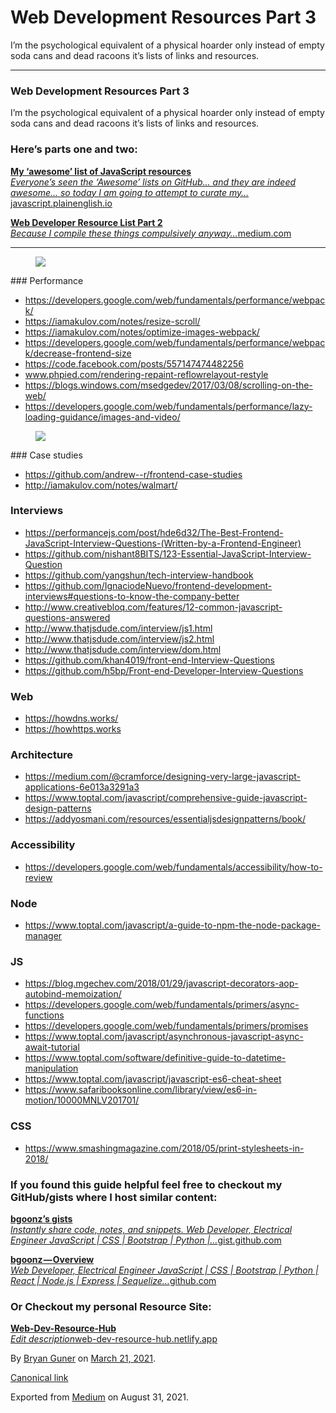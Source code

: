 Web Development Resources Part 3
================================

I’m the psychological equivalent of a physical hoarder only instead of empty soda cans and dead racoons it’s lists of links and resources.

------------------------------------------------------------------------

### Web Development Resources Part 3

I’m the psychological equivalent of a physical hoarder only instead of empty soda cans and dead racoons it’s lists of links and resources.

### Here’s parts one and two:

<a href="https://javascript.plainenglish.io/my-take-on-awesome-javascript-243255451e74" class="markup--anchor markup--mixtapeEmbed-anchor" title="https://javascript.plainenglish.io/my-take-on-awesome-javascript-243255451e74"><strong>My ‘awesome’ list of JavaScript resources</strong><br />
<em>Everyone’s seen the ‘Awesome’ lists on GitHub… and they are indeed awesome… so today I am going to attempt to curate my…</em>javascript.plainenglish.io</a><a href="https://javascript.plainenglish.io/my-take-on-awesome-javascript-243255451e74" class="js-mixtapeImage mixtapeImage u-ignoreBlock"></a>

<a href="https://medium.com/star-gazers/web-developer-resource-list-part-2-9c5cb56ab263" class="markup--anchor markup--mixtapeEmbed-anchor" title="https://medium.com/star-gazers/web-developer-resource-list-part-2-9c5cb56ab263"><strong>Web Developer Resource List Part 2</strong><br />
<em>Because I compile these things compulsively anyway…</em>medium.com</a><a href="https://medium.com/star-gazers/web-developer-resource-list-part-2-9c5cb56ab263" class="js-mixtapeImage mixtapeImage u-ignoreBlock"></a>

------------------------------------------------------------------------

<figure><img src="https://cdn-images-1.medium.com/max/600/0*7Taf8gWWh5YjoM-s.png" class="graf-image" /></figure>### Performance

-   <span id="e540"><a href="https://developers.google.com/web/fundamentals/performance/webpack/" class="markup--anchor markup--li-anchor">https://developers.google.com/web/fundamentals/performance/webpack/</a></span>
-   <span id="e928"><a href="https://iamakulov.com/notes/resize-scroll/" class="markup--anchor markup--li-anchor">https://iamakulov.com/notes/resize-scroll/</a></span>
-   <span id="6c19"><a href="https://iamakulov.com/notes/optimize-images-webpack/" class="markup--anchor markup--li-anchor">https://iamakulov.com/notes/optimize-images-webpack/</a></span>
-   <span id="6399"><a href="https://developers.google.com/web/fundamentals/performance/webpack/decrease-frontend-size" class="markup--anchor markup--li-anchor">https://developers.google.com/web/fundamentals/performance/webpack/decrease-frontend-size</a></span>
-   <span id="7b87"><a href="https://code.facebook.com/posts/557147474482256" class="markup--anchor markup--li-anchor">https://code.facebook.com/posts/557147474482256</a></span>
-   <span id="5ec0"><a href="http://www.phpied.com/rendering-repaint-reflowrelayout-restyle" class="markup--anchor markup--li-anchor">www.phpied.com/rendering-repaint-reflowrelayout-restyle</a></span>
-   <span id="ce70"><a href="https://blogs.windows.com/msedgedev/2017/03/08/scrolling-on-the-web/" class="markup--anchor markup--li-anchor">https://blogs.windows.com/msedgedev/2017/03/08/scrolling-on-the-web/</a></span>
-   <span id="9a50"><a href="https://developers.google.com/web/fundamentals/performance/lazy-loading-guidance/images-and-video/" class="markup--anchor markup--li-anchor">https://developers.google.com/web/fundamentals/performance/lazy-loading-guidance/images-and-video/</a></span>

<figure><img src="https://cdn-images-1.medium.com/max/800/0*-D07MORsmwK-pHOZ.jpg" class="graf-image" /></figure>### Case studies

-   <span id="0707"><a href="https://github.com/andrew--r/frontend-case-studies" class="markup--anchor markup--li-anchor">https://github.com/andrew--r/frontend-case-studies</a></span>
-   <span id="60fa"><a href="http://iamakulov.com/notes/walmart/" class="markup--anchor markup--li-anchor">http://iamakulov.com/notes/walmart/</a></span>

### Interviews

-   <span id="dbed"><a href="https://performancejs.com/post/hde6d32/The-Best-Frontend-JavaScript-Interview-Questions-%28Written-by-a-Frontend-Engineer%29" class="markup--anchor markup--li-anchor">https://performancejs.com/post/hde6d32/The-Best-Frontend-JavaScript-Interview-Questions-(Written-by-a-Frontend-Engineer)</a></span>
-   <span id="127f"><a href="https://github.com/nishant8BITS/123-Essential-JavaScript-Interview-Question" class="markup--anchor markup--li-anchor">https://github.com/nishant8BITS/123-Essential-JavaScript-Interview-Question</a></span>
-   <span id="7e4c"><a href="https://github.com/yangshun/tech-interview-handbook" class="markup--anchor markup--li-anchor">https://github.com/yangshun/tech-interview-handbook</a></span>
-   <span id="270e"><a href="https://github.com/IgnaciodeNuevo/frontend-development-interviews#questions-to-know-the-company-better" class="markup--anchor markup--li-anchor">https://github.com/IgnaciodeNuevo/frontend-development-interviews#questions-to-know-the-company-better</a></span>
-   <span id="e99d"><a href="http://www.creativebloq.com/features/12-common-javascript-questions-answered" class="markup--anchor markup--li-anchor">http://www.creativebloq.com/features/12-common-javascript-questions-answered</a></span>
-   <span id="fb43"><a href="http://www.thatjsdude.com/interview/js1.html" class="markup--anchor markup--li-anchor">http://www.thatjsdude.com/interview/js1.html</a></span>
-   <span id="d39e"><a href="http://www.thatjsdude.com/interview/js2.html" class="markup--anchor markup--li-anchor">http://www.thatjsdude.com/interview/js2.html</a></span>
-   <span id="c0b8"><a href="http://www.thatjsdude.com/interview/dom.html" class="markup--anchor markup--li-anchor">http://www.thatjsdude.com/interview/dom.html</a></span>
-   <span id="396a"><a href="https://github.com/khan4019/front-end-Interview-Questions" class="markup--anchor markup--li-anchor">https://github.com/khan4019/front-end-Interview-Questions</a></span>
-   <span id="a781"><a href="https://github.com/h5bp/Front-end-Developer-Interview-Questions" class="markup--anchor markup--li-anchor">https://github.com/h5bp/Front-end-Developer-Interview-Questions</a></span>

### Web

-   <span id="29a1"><a href="https://howdns.works/" class="markup--anchor markup--li-anchor">https://howdns.works/</a></span>
-   <span id="319a"><a href="https://howhttps.works/" class="markup--anchor markup--li-anchor">https://howhttps.works</a></span>

### Architecture

-   <span id="67ee"><a href="https://medium.com/@cramforce/designing-very-large-javascript-applications-6e013a3291a3" class="markup--anchor markup--li-anchor">https://medium.com/@cramforce/designing-very-large-javascript-applications-6e013a3291a3</a></span>
-   <span id="3bdf"><a href="https://www.toptal.com/javascript/comprehensive-guide-javascript-design-patterns" class="markup--anchor markup--li-anchor">https://www.toptal.com/javascript/comprehensive-guide-javascript-design-patterns</a></span>
-   <span id="d77b"><a href="https://addyosmani.com/resources/essentialjsdesignpatterns/book/" class="markup--anchor markup--li-anchor">https://addyosmani.com/resources/essentialjsdesignpatterns/book/</a></span>

### Accessibility

-   <span id="aecb"><a href="https://developers.google.com/web/fundamentals/accessibility/how-to-review" class="markup--anchor markup--li-anchor">https://developers.google.com/web/fundamentals/accessibility/how-to-review</a></span>

### Node

-   <span id="b0a7"><a href="https://www.toptal.com/javascript/a-guide-to-npm-the-node-package-manager" class="markup--anchor markup--li-anchor">https://www.toptal.com/javascript/a-guide-to-npm-the-node-package-manager</a></span>

### JS

-   <span id="8579"><a href="https://blog.mgechev.com/2018/01/29/javascript-decorators-aop-autobind-memoization/" class="markup--anchor markup--li-anchor">https://blog.mgechev.com/2018/01/29/javascript-decorators-aop-autobind-memoization/</a></span>
-   <span id="9f62"><a href="https://developers.google.com/web/fundamentals/primers/async-functions" class="markup--anchor markup--li-anchor">https://developers.google.com/web/fundamentals/primers/async-functions</a></span>
-   <span id="014c"><a href="https://developers.google.com/web/fundamentals/primers/promises" class="markup--anchor markup--li-anchor">https://developers.google.com/web/fundamentals/primers/promises</a></span>
-   <span id="5627"><a href="https://www.toptal.com/javascript/asynchronous-javascript-async-await-tutorial" class="markup--anchor markup--li-anchor">https://www.toptal.com/javascript/asynchronous-javascript-async-await-tutorial</a></span>
-   <span id="cdb4"><a href="https://www.toptal.com/software/definitive-guide-to-datetime-manipulation" class="markup--anchor markup--li-anchor">https://www.toptal.com/software/definitive-guide-to-datetime-manipulation</a></span>
-   <span id="31ae"><a href="https://www.toptal.com/javascript/javascript-es6-cheat-sheet" class="markup--anchor markup--li-anchor">https://www.toptal.com/javascript/javascript-es6-cheat-sheet</a></span>
-   <span id="1d1a"><a href="https://www.safaribooksonline.com/library/view/es6-in-motion/10000MNLV201701/" class="markup--anchor markup--li-anchor">https://www.safaribooksonline.com/library/view/es6-in-motion/10000MNLV201701/</a></span>

### CSS

-   <span id="42f4"><a href="https://www.smashingmagazine.com/2018/05/print-stylesheets-in-2018/" class="markup--anchor markup--li-anchor">https://www.smashingmagazine.com/2018/05/print-stylesheets-in-2018/</a></span>

### If you found this guide helpful feel free to checkout my GitHub/gists where I host similar content:

<a href="https://gist.github.com/bgoonz" class="markup--anchor markup--mixtapeEmbed-anchor" title="https://gist.github.com/bgoonz"><strong>bgoonz’s gists</strong><br />
<em>Instantly share code, notes, and snippets. Web Developer, Electrical Engineer JavaScript | CSS | Bootstrap | Python |…</em>gist.github.com</a><a href="https://gist.github.com/bgoonz" class="js-mixtapeImage mixtapeImage u-ignoreBlock"></a>

<a href="https://github.com/bgoonz" class="markup--anchor markup--mixtapeEmbed-anchor" title="https://github.com/bgoonz"><strong>bgoonz — Overview</strong><br />
<em>Web Developer, Electrical Engineer JavaScript | CSS | Bootstrap | Python | React | Node.js | Express | Sequelize…</em>github.com</a><a href="https://github.com/bgoonz" class="js-mixtapeImage mixtapeImage u-ignoreBlock"></a>

### Or Checkout my personal Resource Site:

<a href="https://web-dev-resource-hub.netlify.app/" class="markup--anchor markup--mixtapeEmbed-anchor" title="https://web-dev-resource-hub.netlify.app/"><strong>Web-Dev-Resource-Hub</strong><br />
<em>Edit description</em>web-dev-resource-hub.netlify.app</a><a href="https://web-dev-resource-hub.netlify.app/" class="js-mixtapeImage mixtapeImage mixtapeImage--empty u-ignoreBlock"></a>

By <a href="https://medium.com/@bryanguner" class="p-author h-card">Bryan Guner</a> on [March 21, 2021](https://medium.com/p/f862ceb2b82a).

<a href="https://medium.com/@bryanguner/web-development-resources-part-3-f862ceb2b82a" class="p-canonical">Canonical link</a>

Exported from [Medium](https://medium.com) on August 31, 2021.
